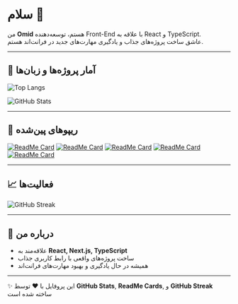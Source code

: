 # سلام 👋
من **Omid** هستم، توسعه‌دهنده Front-End با علاقه به React و TypeScript.  
عاشق ساخت پروژه‌های جذاب و یادگیری مهارت‌های جدید در فرانت‌اند هستم.

---

## 🔧 آمار پروژه‌ها و زبان‌ها

<!-- کارت زبان‌ها -->
![Top Langs](https://github-readme-stats.vercel.app/api/top-langs/?username=omidsdgi&layout=compact&theme=radical)

<!-- کارت GitHub Stats -->
![GitHub Stats](https://github-readme-stats.vercel.app/api?username=omidsdgi&show_icons=true&count_private=true&theme=radical)

---

## 📌 ریپوهای پین‌شده

[![ReadMe Card](https://github-readme-stats.vercel.app/api/pin/?username=omidsdgi&repo=main-project-shopping&theme=radical)](https://github.com/omidsdgi/main-project-shopping)
[![ReadMe Card](https://github-readme-stats.vercel.app/api/pin/?username=omidsdgi&repo=my-portfolio&theme=radical)](https://github.com/omidsdgi/my-portfolio)
[![ReadMe Card](https://github-readme-stats.vercel.app/api/pin/?username=omidsdgi&repo=fast-react-pizza&theme=radical)](https://github.com/omidsdgi/fast-react-pizza)
[![ReadMe Card](https://github-readme-stats.vercel.app/api/pin/?username=omidsdgi&repo=react-quiz&theme=radical)](https://github.com/omidsdgi/react-quiz)
[![ReadMe Card](https://github-readme-stats.vercel.app/api/pin/?username=omidsdgi&repo=world-wise&theme=radical)](https://github.com/omidsdgi/world-wise)

---

## 📈 فعالیت‌ها

<!-- GitHub Streak -->
![GitHub Streak](https://github-readme-streak-stats.herokuapp.com/?user=omidsdgi&theme=radical)

---

## 💬 درباره من
- علاقه‌مند به **React, Next.js, TypeScript**
- ساخت پروژه‌های واقعی با رابط کاربری جذاب
- همیشه در حال یادگیری و بهبود مهارت‌های فرانت‌اند

---

✨ این پروفایل با ❤️ توسط **GitHub Stats**, **ReadMe Cards**, و **GitHub Streak** ساخته شده است
